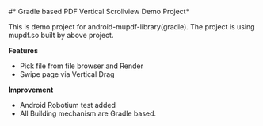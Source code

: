 
#* Gradle based PDF Vertical Scrollview Demo Project*

This is demo project for android-mupdf-library(gradle).
The project is using  mupdf.so built by above project.

**Features**
- Pick file from file browser and Render
- Swipe page via Vertical Drag

**Improvement**
- Android Robotium test added
- All Building mechanism are Gradle based.



